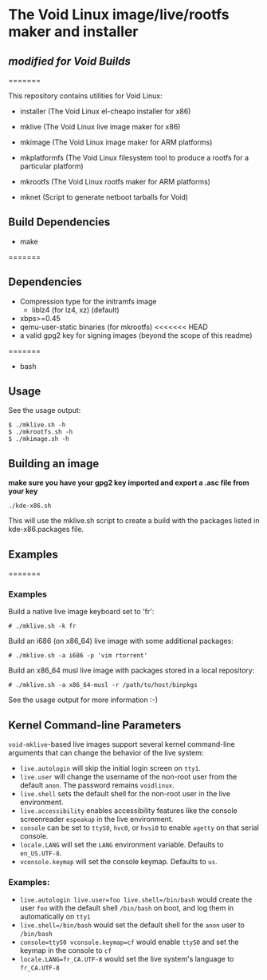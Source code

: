 # The Void Linux image/live/rootfs maker and installer
## *modified for Void Builds*


=======

This repository contains utilities for Void Linux:

 * installer (The Void Linux el-cheapo installer for x86)
 * mklive    (The Void Linux live image maker for x86)

 * mkimage   (The Void Linux image maker for ARM platforms)
 * mkplatformfs (The Void Linux filesystem tool to produce a rootfs for a particular platform)
 * mkrootfs  (The Void Linux rootfs maker for ARM platforms)
 * mknet (Script to generate netboot tarballs for Void)

## Build Dependencies
 * make

=======
## Dependencies
 * Compression type for the initramfs image
   * liblz4 (for lz4, xz) (default)
 * xbps>=0.45
 * qemu-user-static binaries (for mkrootfs)
<<<<<<< HEAD
 * a valid gpg2 key for signing images (beyond the scope of this readme)



=======
 * bash

## Usage

See the usage output:

    $ ./mklive.sh -h
    $ ./mkrootfs.sh -h
    $ ./mkimage.sh -h

## Building an image

**make sure you have your gpg2 key imported and export a .asc file from your key**

    ./kde-x86.sh

This will use the mklive.sh script to create a build with the packages listed in kde-x86.packages file. 

## Examples
=======
### Examples

Build a native live image keyboard set to 'fr':

    # ./mklive.sh -k fr

Build an i686 (on x86\_64) live image with some additional packages:

    # ./mklive.sh -a i686 -p 'vim rtorrent'

Build an x86\_64 musl live image with packages stored in a local repository:

    # ./mklive.sh -a x86_64-musl -r /path/to/host/binpkgs

See the usage output for more information :-)

## Kernel Command-line Parameters

`void-mklive`-based live images support several kernel command-line arguments
that can change the behavior of the live system:

- `live.autologin` will skip the initial login screen on `tty1`.
- `live.user` will change the username of the non-root user from the default `anon`. The password remains `voidlinux`.
- `live.shell` sets the default shell for the non-root user in the live environment.
- `live.accessibility` enables accessibility features like the console screenreader `espeakup` in the live environment.
- `console` can be set to `ttyS0`, `hvc0`, or `hvsi0` to enable `agetty` on that serial console.
- `locale.LANG` will set the `LANG` environment variable. Defaults to `en_US.UTF-8`.
- `vconsole.keymap` will set the console keymap. Defaults to `us`.

### Examples:

- `live.autologin live.user=foo live.shell=/bin/bash` would create the user `foo` with the default shell `/bin/bash` on boot, and log them in automatically on `tty1`
- `live.shell=/bin/bash` would set the default shell for the `anon` user to `/bin/bash`
- `console=ttyS0 vconsole.keymap=cf` would enable `ttyS0` and set the keymap in the console to `cf`
- `locale.LANG=fr_CA.UTF-8` would set the live system's language to `fr_CA.UTF-8`
